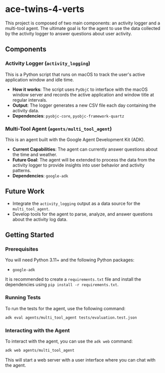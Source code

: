 # ace-twins-4-verts

This project is composed of two main components: an activity logger and a multi-tool agent. The ultimate goal is for the agent to use the data collected by the activity logger to answer questions about user activity.

## Components

### Activity Logger (`activity_logging`)

This is a Python script that runs on macOS to track the user's active application window and idle time.

*   **How it works**: The script uses `PyObjC` to interface with the macOS window server and records the active application and window title at regular intervals.
*   **Output**: The logger generates a new CSV file each day containing the activity data.
*   **Dependencies**: `pyobjc-core`, `pyobjc-framework-quartz`

### Multi-Tool Agent (`agents/multi_tool_agent`)

This is an agent built with the Google Agent Development Kit (ADK).

*   **Current Capabilities**: The agent can currently answer questions about the time and weather.
*   **Future Goal**: The agent will be extended to process the data from the activity logger to provide insights into user behavior and activity patterns.
*   **Dependencies**: `google-adk`

## Future Work

*   Integrate the `activity_logging` output as a data source for the `multi_tool_agent`.
*   Develop tools for the agent to parse, analyze, and answer questions about the activity log data.

## Getting Started

### Prerequisites

You will need Python 3.11+ and the following Python packages:

*   `google-adk`

It is recommended to create a `requirements.txt` file and install the dependencies using `pip install -r requirements.txt`.

### Running Tests

To run the tests for the agent, use the following command:

```bash
adk eval agents/multi_tool_agent tests/evaluation.test.json
```

### Interacting with the Agent

To interact with the agent, you can use the `adk web` command:

```bash
adk web agents/multi_tool_agent
```

This will start a web server with a user interface where you can chat with the agent.
